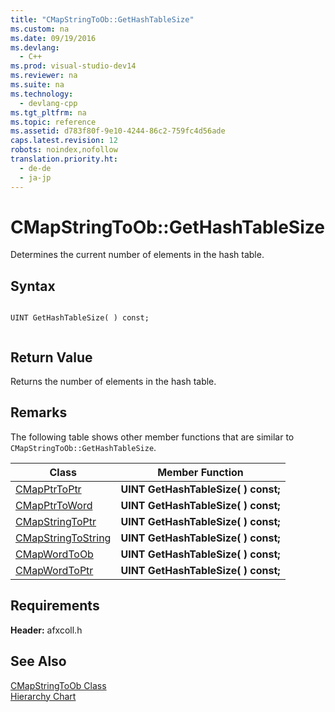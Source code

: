 ```yaml
---
title: "CMapStringToOb::GetHashTableSize"
ms.custom: na
ms.date: 09/19/2016
ms.devlang: 
  - C++
ms.prod: visual-studio-dev14
ms.reviewer: na
ms.suite: na
ms.technology: 
  - devlang-cpp
ms.tgt_pltfrm: na
ms.topic: reference
ms.assetid: d783f80f-9e10-4244-86c2-759fc4d56ade
caps.latest.revision: 12
robots: noindex,nofollow
translation.priority.ht: 
  - de-de
  - ja-jp
---
```

# CMapStringToOb::GetHashTableSize
Determines the current number of elements in the hash table.  
  
## Syntax  
  
```  
  
UINT GetHashTableSize( ) const;  
  
```  
  
## Return Value  
 Returns the number of elements in the hash table.  
  
## Remarks  
 The following table shows other member functions that are similar to `CMapStringToOb::GetHashTableSize`.  
  
|Class|Member Function|  
|-----------|---------------------|  
|[CMapPtrToPtr](../vs140/CMapPtrToPtr-Class.md)|**UINT GetHashTableSize( ) const;**|  
|[CMapPtrToWord](../vs140/CMapPtrToWord-Class.md)|**UINT GetHashTableSize( ) const;**|  
|[CMapStringToPtr](../vs140/CMapStringToPtr-Class.md)|**UINT GetHashTableSize( ) const;**|  
|[CMapStringToString](../vs140/CMapStringToString-Class.md)|**UINT GetHashTableSize( ) const;**|  
|[CMapWordToOb](../vs140/CMapWordToOb-Class.md)|**UINT GetHashTableSize( ) const;**|  
|[CMapWordToPtr](../vs140/CMapWordToPtr-Class.md)|**UINT GetHashTableSize( ) const;**|  
  
## Requirements  
 **Header:** afxcoll.h  
  
## See Also  
 [CMapStringToOb Class](../vs140/CMapStringToOb-Class.md)   
 [Hierarchy Chart](../vs140/Hierarchy-Chart.md)